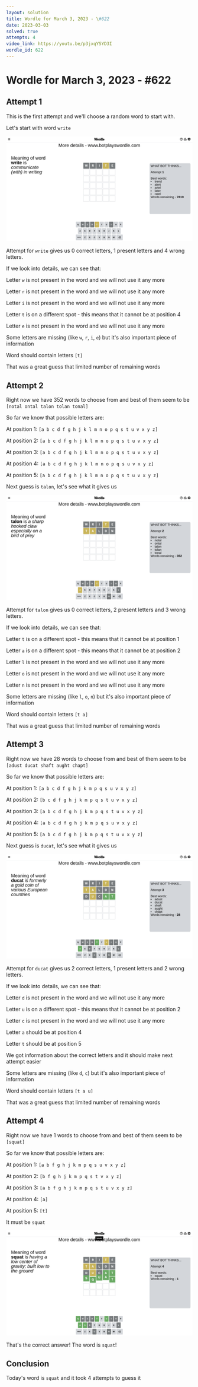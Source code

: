 ```yaml
---
layout: solution
title: Wordle for March 3, 2023 - \#622
date: 2023-03-03
solved: true
attempts: 4
video_link: https://youtu.be/p3jxqYSYD3I
wordle_id: 622
---
```


# Wordle for March 3, 2023 - \#622

## Attempt 1

This is the first attempt and we'll choose a random word to start with.

Let's start with word `write`

![Attempt 1](2023-03-03/attempt-1.png)

Attempt for `write` gives us 0 correct letters, 1 present letters and 4 wrong letters.

If we look into details, we can see that:

Letter `w` is not present in the word and we will not use it any more

Letter `r` is not present in the word and we will not use it any more

Letter `i` is not present in the word and we will not use it any more

Letter `t` is on a different spot - this means that it cannot be at position 4

Letter `e` is not present in the word and we will not use it any more

Some letters are missing (like `w`, `r`, `i`, `e`) but it's also important piece of information

Word should contain letters `[t]`

That was a great guess that limited number of remaining words



## Attempt 2

Right now we have 352 words to choose from and best of them seem to be `[notal ontal talon tolan tonal]`

So far we know that possible letters are:

At position 1: `[a b c d f g h j k l m n o p q s t u v x y z]`

At position 2: `[a b c d f g h j k l m n o p q s t u v x y z]`

At position 3: `[a b c d f g h j k l m n o p q s t u v x y z]`

At position 4: `[a b c d f g h j k l m n o p q s u v x y z]`

At position 5: `[a b c d f g h j k l m n o p q s t u v x y z]`

Next guess is `talon`, let's see what it gives us

![Attempt 2](2023-03-03/attempt-2.png)

Attempt for `talon` gives us 0 correct letters, 2 present letters and 3 wrong letters.

If we look into details, we can see that:

Letter `t` is on a different spot - this means that it cannot be at position 1

Letter `a` is on a different spot - this means that it cannot be at position 2

Letter `l` is not present in the word and we will not use it any more

Letter `o` is not present in the word and we will not use it any more

Letter `n` is not present in the word and we will not use it any more

Some letters are missing (like `l`, `o`, `n`) but it's also important piece of information

Word should contain letters `[t a]`

That was a great guess that limited number of remaining words



## Attempt 3

Right now we have 28 words to choose from and best of them seem to be `[adust ducat shaft aught chapt]`

So far we know that possible letters are:

At position 1: `[a b c d f g h j k m p q s u v x y z]`

At position 2: `[b c d f g h j k m p q s t u v x y z]`

At position 3: `[a b c d f g h j k m p q s t u v x y z]`

At position 4: `[a b c d f g h j k m p q s u v x y z]`

At position 5: `[a b c d f g h j k m p q s t u v x y z]`

Next guess is `ducat`, let's see what it gives us

![Attempt 3](2023-03-03/attempt-3.png)

Attempt for `ducat` gives us 2 correct letters, 1 present letters and 2 wrong letters.

If we look into details, we can see that:

Letter `d` is not present in the word and we will not use it any more

Letter `u` is on a different spot - this means that it cannot be at position 2

Letter `c` is not present in the word and we will not use it any more

Letter `a` should be at position 4

Letter `t` should be at position 5

We got information about the correct letters and it should make next attempt easier

Some letters are missing (like `d`, `c`) but it's also important piece of information

Word should contain letters `[t a u]`

That was a great guess that limited number of remaining words



## Attempt 4

Right now we have 1 words to choose from and best of them seem to be `[squat]`

So far we know that possible letters are:

At position 1: `[a b f g h j k m p q s u v x y z]`

At position 2: `[b f g h j k m p q s t v x y z]`

At position 3: `[a b f g h j k m p q s t u v x y z]`

At position 4: `[a]`

At position 5: `[t]`

It must be `squat`

![Attempt 4](2023-03-03/attempt-4.png)

That's the correct answer! The word is `squat`!

## Conclusion

Today's word is `squat` and it took 4 attempts to guess it

